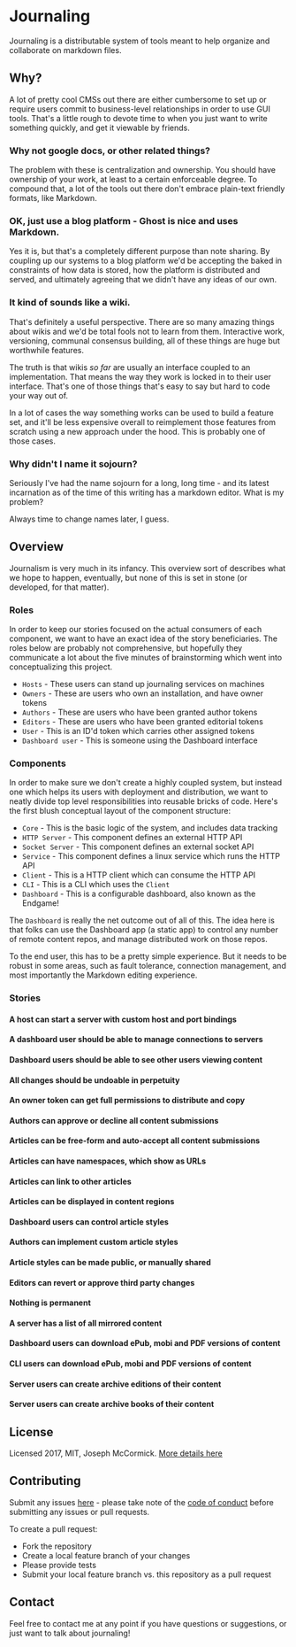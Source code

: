 # Journaling

Journaling is a distributable system of tools meant to help organize and collaborate on markdown files.

## Why?

A lot of pretty cool CMSs out there are either cumbersome to set up or require users commit to business-level relationships in order to use GUI tools.  That's a little rough to devote time to when you just want to write something quickly, and get it viewable by friends.

### Why not google docs, or other related things?

The problem with these is centralization and ownership.  You should have ownership of your work, at least to a certain enforceable degree.  To compound that, a lot of the tools out there don't embrace plain-text friendly formats, like Markdown.

### OK, just use a blog platform - Ghost is nice and uses Markdown.

Yes it is, but that's a completely different purpose than note sharing.  By coupling up our systems to a blog platform we'd be accepting the baked in constraints of how data is stored, how the platform is distributed and served, and ultimately agreeing that we didn't have any ideas of our own.

### It kind of sounds like a wiki.

That's definitely a useful perspective.  There are so many amazing things about wikis and we'd be total fools not to learn from them.  Interactive work, versioning, communal consensus building, all of these things are huge but worthwhile features.

The truth is that wikis _so far_ are usually an interface coupled to an implementation.  That means the way they work is locked in to their user interface.  That's one of those things that's easy to say but hard to code your way out of.

In a lot of cases the way something works can be used to build a feature set, and it'll be less expensive overall to reimplement those features from scratch using a new approach under the hood.  This is probably one of those cases.

### Why didn't I name it sojourn?

Seriously I've had the name sojourn for a long, long time - and its latest incarnation as of the time of this writing has a markdown editor.  What is my problem?

Always time to change names later, I guess.

## Overview

Journalism is very much in its infancy.  This overview sort of describes what we hope to happen, eventually, but none of this is set in stone (or developed, for that matter).

### Roles

In order to keep our stories focused on the actual consumers of each component, we want to have an exact idea of the story beneficiaries.  The roles below are probably not comprehensive, but hopefully they communicate a lot about the five minutes of brainstorming which went into conceptualizing this project.

* `Hosts` - These users can stand up journaling services on machines
* `Owners` - These are users who own an installation, and have owner tokens
* `Authors` - These are users who have been granted author tokens
* `Editors` - These are users who have been granted editorial tokens
* `User` - This is an ID'd token which carries other assigned tokens
* `Dashboard user` - This is someone using the Dashboard interface

### Components

In order to make sure we don't create a highly coupled system, but instead one which helps its users with deployment and distribution, we want to neatly divide top level responsibilities into reusable bricks of code.  Here's the first blush conceptual layout of the component structure:

* `Core` - This is the basic logic of the system, and includes data tracking
* `HTTP Server` - This component defines an external HTTP API
* `Socket Server` - This component defines an external socket API
* `Service` - This component defines a linux service which runs the HTTP API
* `Client` - This is a HTTP client which can consume the HTTP API
* `CLI` - This is a CLI which uses the `Client`
* `Dashboard` - This is a configurable dashboard, also known as the Endgame!

The `Dashboard` is really the net outcome out of all of this.  The idea here is that folks can use the Dashboard app (a static app) to control any number of remote content repos, and manage distributed work on those repos.

To the end user, this has to be a pretty simple experience.  But it needs to be robust in some areas, such as fault tolerance, connection management, and most importantly the Markdown editing experience.

### Stories

#### A host can start a server with custom host and port bindings
#### A dashboard user should be able to manage connections to servers
#### Dashboard users should be able to see other users viewing content
#### All changes should be undoable in perpetuity
#### An owner token can get full permissions to distribute and copy
#### Authors can approve or decline all content submissions
#### Articles can be free-form and auto-accept all content submissions
#### Articles can have namespaces, which show as URLs
#### Articles can link to other articles
#### Articles can be displayed in content regions
#### Dashboard users can control article styles
#### Authors can implement custom article styles
#### Article styles can be made public, or manually shared
#### Editors can revert or approve third party changes
#### Nothing is permanent
#### A server has a list of all mirrored content
#### Dashboard users can download ePub, mobi and PDF versions of content
#### CLI users can download ePub, mobi and PDF versions of content
#### Server users can create archive editions of their content
#### Server users can create archive books of their content

## License

Licensed 2017, MIT, Joseph McCormick.  [More details here](LICENSE.md)

## Contributing

Submit any issues [here](https://github.com/esmevane/journaling/issues) - please take note of the [code of conduct](CODE_OF_CONDUCT.md) before submitting any issues or pull requests.

To create a pull request:

* Fork the repository
* Create a local feature branch of your changes
* Please provide tests
* Submit your local feature branch vs. this repository as a pull request

## Contact

Feel free to contact me at any point if you have questions or suggestions, or just want to talk about journaling!
